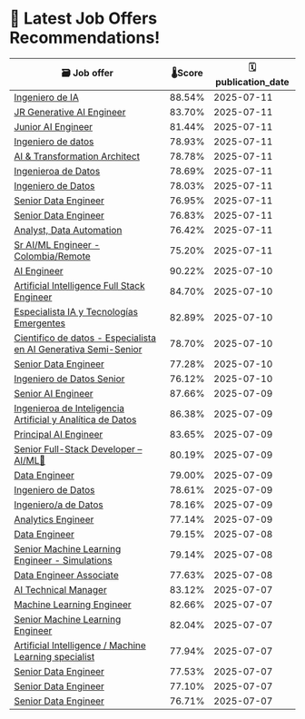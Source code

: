 # 🚀 Latest Job Offers Recommendations!
| 🗃️ **Job offer** | 🌡️**Score** | 🗓️ **publication_date** |
|---|---|---|
| [Ingeniero de IA](https://co.linkedin.com/jobs/view/ingeniero-de-ia-at-wompi-4265391635) | 88.54% | 2025-07-11 |
| [JR Generative AI Engineer](https://co.linkedin.com/jobs/view/jr-generative-ai-engineer-at-draiver-4263070692) | 83.70% | 2025-07-11 |
| [Junior AI Engineer](https://co.linkedin.com/jobs/view/junior-ai-engineer-at-itelcx-4265216057) | 81.44% | 2025-07-11 |
| [Ingeniero de datos](https://co.linkedin.com/jobs/view/ingeniero-de-datos-at-brm-s-a-s-4263508014) | 78.93% | 2025-07-11 |
| [AI & Transformation Architect](https://co.linkedin.com/jobs/view/ai-transformation-architect-at-tp-4238051576) | 78.78% | 2025-07-11 |
| [Ingenieroa de Datos](https://co.linkedin.com/jobs/view/ingeniero-a-de-datos-at-inetum-4265236754) | 78.69% | 2025-07-11 |
| [Ingeniero de Datos](https://co.linkedin.com/jobs/view/ingeniero-de-datos-at-tuya-s-a-4265241954) | 78.03% | 2025-07-11 |
| [Senior Data Engineer](https://co.linkedin.com/jobs/view/senior-data-engineer-at-endava-4263500483) | 76.95% | 2025-07-11 |
| [Senior Data Engineer](https://co.linkedin.com/jobs/view/senior-data-engineer-at-wizeline-4265393666) | 76.83% | 2025-07-11 |
| [Analyst, Data Automation](https://co.linkedin.com/jobs/view/analyst-data-automation-at-cable-wireless-communications-4265042878) | 76.42% | 2025-07-11 |
| [Sr AI/ML Engineer - Colombia/Remote](https://co.linkedin.com/jobs/view/sr-ai-ml-engineer-colombia-remote-at-truelogic-software-4265228683) | 75.20% | 2025-07-11 |
| [AI Engineer](https://co.linkedin.com/jobs/view/ai-engineer-at-product-pulse-4264364555) | 90.22% | 2025-07-10 |
| [Artificial Intelligence Full Stack Engineer](https://co.linkedin.com/jobs/view/artificial-intelligence-full-stack-engineer-at-resilu-4261689863) | 84.70% | 2025-07-10 |
| [Especialista IA y Tecnologías Emergentes](https://co.linkedin.com/jobs/view/especialista-ia-y-tecnolog%C3%ADas-emergentes-at-protecci%C3%B3n-s-a-4261615112) | 82.89% | 2025-07-10 |
| [Cientifico de datos - Especialista en AI Generativa Semi-Senior](https://co.linkedin.com/jobs/view/cientifico-de-datos-especialista-en-ai-generativa-semi-senior-at-finaipro-technologies-s-a-s-4264622117) | 78.70% | 2025-07-10 |
| [Senior Data Engineer](https://co.linkedin.com/jobs/view/senior-data-engineer-at-datup-4265014233) | 77.28% | 2025-07-10 |
| [Ingeniero de Datos Senior](https://co.linkedin.com/jobs/view/ingeniero-de-datos-senior-at-apiux-tech-4260438236) | 76.12% | 2025-07-10 |
| [Senior AI Engineer](https://co.linkedin.com/jobs/view/senior-ai-engineer-at-sparq-4264595406) | 87.66% | 2025-07-09 |
| [Ingenieroa de Inteligencia Artificial y Analítica de Datos](https://co.linkedin.com/jobs/view/ingeniero-a-de-inteligencia-artificial-y-anal%C3%ADtica-de-datos-at-seguros-bolivar-s-a-4264754174) | 86.38% | 2025-07-09 |
| [Principal AI Engineer](https://co.linkedin.com/jobs/view/principal-ai-engineer-at-sparq-4264592902) | 83.65% | 2025-07-09 |
| [Senior Full-Stack Developer – AI/ML🙂](https://co.linkedin.com/jobs/view/senior-full-stack-developer-%E2%80%93-ai-ml%F0%9F%99%82-at-apiux-tech-4261162549) | 80.19% | 2025-07-09 |
| [Data Engineer](https://co.linkedin.com/jobs/view/data-engineer-at-scotiabank-4236273670) | 79.00% | 2025-07-09 |
| [Ingeniero de Datos](https://co.linkedin.com/jobs/view/ingeniero-de-datos-at-corporaci%C3%B3n-unificada-nacional-de-educaci%C3%B3n-superior-cun-4264811381) | 78.61% | 2025-07-09 |
| [Ingeniero/a de Datos](https://co.linkedin.com/jobs/view/ingeniero-a-de-datos-at-inetum-4264812533) | 78.16% | 2025-07-09 |
| [Analytics Engineer](https://co.linkedin.com/jobs/view/analytics-engineer-at-flowmo-4260770800) | 77.14% | 2025-07-09 |
| [Data Engineer](https://co.linkedin.com/jobs/view/data-engineer-at-scotiabank-4235457162) | 79.15% | 2025-07-08 |
| [Senior Machine Learning Engineer - Simulations](https://co.linkedin.com/jobs/view/senior-machine-learning-engineer-simulations-at-veho-4250862642) | 79.14% | 2025-07-08 |
| [Data Engineer Associate](https://co.linkedin.com/jobs/view/data-engineer-associate-at-scotiabank-4235457161) | 77.63% | 2025-07-08 |
| [AI Technical Manager](https://co.linkedin.com/jobs/view/ai-technical-manager-at-agentic-dream-4263436545) | 83.12% | 2025-07-07 |
| [Machine Learning Engineer](https://co.linkedin.com/jobs/view/machine-learning-engineer-at-devsu-4259876692) | 82.66% | 2025-07-07 |
| [Senior Machine Learning Engineer](https://co.linkedin.com/jobs/view/senior-machine-learning-engineer-at-loka-4251618164) | 82.04% | 2025-07-07 |
| [Artificial Intelligence / Machine Learning specialist](https://co.linkedin.com/jobs/view/artificial-intelligence-machine-learning-specialist-at-launchpad-technologies-inc-4263216346) | 77.94% | 2025-07-07 |
| [Senior Data Engineer](https://co.linkedin.com/jobs/view/senior-data-engineer-at-loka-4257889999) | 77.53% | 2025-07-07 |
| [Senior Data Engineer](https://co.linkedin.com/jobs/view/senior-data-engineer-at-bia-energy-4259885437) | 77.10% | 2025-07-07 |
| [Senior Data Engineer](https://co.linkedin.com/jobs/view/senior-data-engineer-at-superintendencia-financiera-de-colombia-4263474799) | 76.71% | 2025-07-07 |
